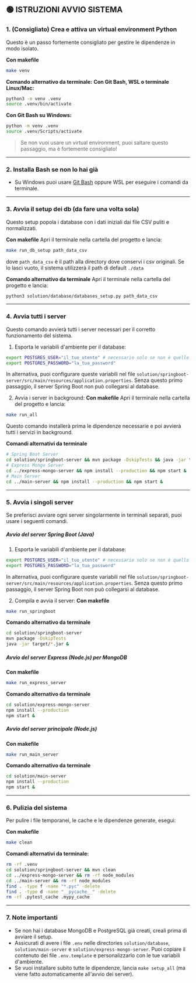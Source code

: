 ## 🟢 ISTRUZIONI AVVIO SISTEMA

### 1. **(Consigliato) Crea e attiva un virtual environment Python**

Questo è un passo fortemente consigliato per gestire le dipendenze in modo isolato.

**Con makefile**
```bash
make venv
```

**Comando alternativo da terminale:**
**Con Git Bash, WSL o terminale Linux/Mac:**
```bash
python3 -m venv .venv
source .venv/bin/activate
```

**Con Git Bash su Windows:**
```bash
python -m venv .venv
source .venv/Scripts/activate
```

> Se non vuoi usare un virtual environment, puoi saltare questo passaggio, ma è fortemente consigliato!

---

### 2. **Installa Bash se non lo hai già**

- Su Windows puoi usare [Git Bash](https://gitforwindows.org/) oppure WSL per eseguire i comandi da terminale.

---

### 3. **Avvia il setup dei db (da fare una volta sola)**

Questo setup popola i database con i dati iniziali dai file CSV puliti e normalizzati.

**Con makefile**
Apri il terminale nella cartella del progetto e lancia:

```bash
make run_db_setup path_data_csv
```

dove `path_data_csv` è il path alla directory dove conservi i csv originali.
Se lo lasci vuoto, il sistema utilizzerà il path di default `./data`

**Comando alternativo da terminale**
Apri il terminale nella cartella del progetto e lancia:

```bash
python3 solution/database/databases_setup.py path_data_csv
```

---

### 4. **Avvia tutti i server**

Questo comando avvierà tutti i server necessari per il corretto funzionamento del sistema.

1. Esporta le variabili d'ambiente per il database:
```bash
export POSTGRES_USER="il_tuo_utente" # necessario solo se non è quello di default (postgres)
export POSTGRES_PASSWORD="la_tua_password"
```
In alternativa, puoi configurare queste variabili nel file `solution/springboot-server/src/main/resources/application.properties`.
Senza questo primo passaggio, il server Spring Boot non può collegarsi al database.

2. Avvia i server in background:
**Con makefile**
Apri il terminale nella cartella del progetto e lancia:
```bash
make run_all
```
Questo comando installerà prima le dipendenze necessarie e poi avvierà tutti i servizi in background.

**Comandi alternativi da terminale**
```bash
# Spring Boot Server
cd solution/springboot-server && mvn package -DskipTests && java -jar target/*.jar &
# Express Mongo Server
cd ../express-mongo-server && npm install --production && npm start &
# Main Server
cd ../main-server && npm install --production && npm start &
```

---

### 5. Avvia i singoli server

Se preferisci avviare ogni server singolarmente in terminali separati, puoi usare i seguenti comandi.

##### **Avvio del server Spring Boot (Java)**
1. Esporta le variabili d'ambiente per il database:
```bash
export POSTGRES_USER="il_tuo_utente" # necessario solo se non è quello di default (postgres)
export POSTGRES_PASSWORD="la_tua_password"
```
In alternativa, puoi configurare queste variabili nel file `solution/springboot-server/src/main/resources/application.properties`.
Senza questo primo passaggio, il server Spring Boot non può collegarsi al database.

2. Compila e avvia il server:
**Con makefile**
```bash
make run_springboot
```

**Comando alternativo da terminale**
```bash
cd solution/springboot-server
mvn package -DskipTests
java -jar target/*.jar &
```

##### **Avvio del server Express (Node.js) per MongoDB**
**Con makefile**
```bash
make run_express_server
```

**Comando alternativo da terminale**
```bash
cd solution/express-mongo-server
npm install --production
npm start &
```

##### **Avvio del server principale (Node.js)**
**Con makefile**
```bash
make run_main_server
```

**Comando alternativo da terminale**
```bash
cd solution/main-server
npm install --production
npm start &
```

---

### 6. **Pulizia del sistema**

Per pulire i file temporanei, le cache e le dipendenze generate, esegui:

**Con makefile**
```bash
make clean
```

**Comandi alternativi da terminale:**
```bash
rm -rf .venv
cd solution/springboot-server && mvn clean
cd ../express-mongo-server && rm -rf node_modules
cd ../main-server && rm -rf node_modules
find . -type f -name "*.pyc" -delete
find . -type d -name "__pycache__" -delete
rm -rf .pytest_cache .mypy_cache
```

---

### 7. **Note importanti**

- Se non hai i database MongoDB e PostgreSQL già creati, creali prima di avviare il setup.
- Assicurati di avere i file `.env` nelle directories `solution/database`, `solution/main-server` e `solution/express-mongo-server`. Puoi copiare il contenuto dei file `.env.template` e personalizzarlo con le tue variabili d'ambiente.
- Se vuoi installare subito tutte le dipendenze, lancia `make setup_all` (ma viene fatto automaticamente all'avvio dei server).


